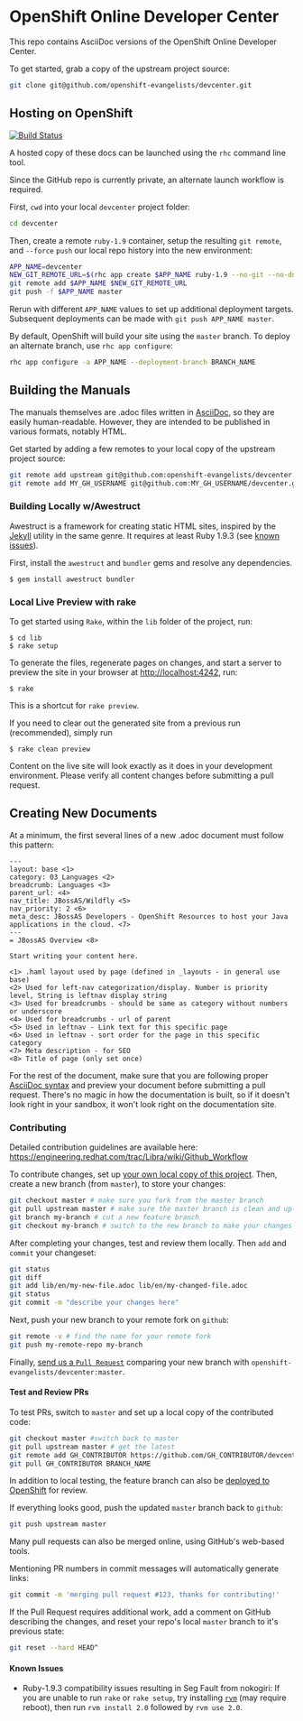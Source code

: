 # OpenShift Online Developer Center
This repo contains AsciiDoc versions of the OpenShift Online Developer Center.

To get started, grab a copy of the upstream project source:
```bash
git clone git@github.com/openshift-evangelists/devcenter.git
```

## Hosting on OpenShift 
[![Build Status](https://build-shifter.rhcloud.com/buildStatus/icon?job=devcenter-build)](https://devcenter-shifter.rhcloud.com/)

A hosted copy of these docs can be launched using the `rhc` command line tool.

Since the GitHub repo is currently private, an alternate launch workflow is required.

First, `cwd` into your local `devcenter` project folder:
```bash
cd devcenter
```

Then, create a remote `ruby-1.9` container, setup the resulting `git remote`, and `--force` `push` our local repo history into the new environment:

```bash
APP_NAME=devcenter
NEW_GIT_REMOTE_URL=$(rhc app create $APP_NAME ruby-1.9 --no-git --no-dns | grep "Git remote:" | sed -e 's/.*Git remote: *\([^ ]*\)/\1/')
git remote add $APP_NAME $NEW_GIT_REMOTE_URL
git push -f $APP_NAME master
```

Rerun with different `APP_NAME` values to set up additional deployment targets.  Subsequent deployments can be made with `git push APP_NAME master`.

By default, OpenShift will build your site using the `master` branch. To deploy an alternate branch, use `rhc app configure`:

```bash
rhc app configure -a APP_NAME --deployment-branch BRANCH_NAME
```

## Building the Manuals
The manuals themselves are .adoc files written in [AsciiDoc](http://asciidoc.org/), so they are easily human-readable. However, they are intended to be published in various formats, notably HTML.

Get started by adding a few remotes to your local copy of the upstream project source:

```bash
git remote add upstream git@github.com:openshift-evangelists/devcenter.git
git remote add MY_GH_USERNAME git@github.com:MY_GH_USERNAME/devcenter.git
```

### Building Locally w/Awestruct
Awestruct is a framework for creating static HTML sites, inspired by the [Jekyll](http://github.com/mojombo/jekyll) utility in the same genre. It requires at least Ruby 1.9.3 (see [known issues](#known-issues)).

First, install the `awestruct` and `bundler` gems and resolve any dependencies.
```
$ gem install awestruct bundler
```

### Local Live Preview with rake

To get started using `Rake`, within the `lib` folder of the project, run:
```
$ cd lib
$ rake setup
```

To generate the files, regenerate pages on changes, and start a server to preview the site in your browser at [http://localhost:4242](http://localhost:4242), run:
```
$ rake
```

This is a shortcut for `rake preview`.

If you need to clear out the generated site from a previous run (recommended), simply run
```
$ rake clean preview
```

Content on the live site will look exactly as it does in your development environment. Please verify all content changes before submitting a pull request.


## Creating New Documents ##
At a minimum, the first several lines of a new .adoc document must follow this pattern:

    ---
    layout: base <1>
    category: 03_Languages <2>
    breadcrumb: Languages <3>
    parent_url: <4>
    nav_title: JBossAS/Wildfly <5>
    nav_priority: 2 <6>
    meta_desc: JBossAS Developers - OpenShift Resources to host your Java applications in the cloud. <7>
    ---
    = JBossAS Overview <8>

    Start writing your content here.

    <1> .haml layout used by page (defined in _layouts - in general use base)
    <2> Used for left-nav categorization/display. Number is priority level, String is leftnav display string
    <3> Used for breadcrumbs - should be same as category without numbers or underscore
    <4> Used for breadcrumbs - url of parent
    <5> Used in leftnav - Link text for this specific page
    <6> Used in leftnav - sort order for the page in this specific category
    <7> Meta description - for SEO
    <8> Title of page (only set once)

For the rest of the document, make sure that you are following proper [AsciiDoc syntax](http://asciidoctor.org/docs/asciidoc-writers-guide/) and preview your document before submitting a pull request. There's no magic in how the documentation is built, so if it doesn't look right in your sandbox, it won't look right on the documentation site.


### Contributing
Detailed contribution guidelines are available here: https://engineering.redhat.com/trac/Libra/wiki/Github_Workflow

To contribute changes, set up [your own local copy of this project](#building-the-manuals). Then, create a new branch (from `master`), to store your changes:

```bash
git checkout master # make sure you fork from the master branch
git pull upstream master # make sure the master branch is clean and up-to-date
git branch my-branch # cut a new feature branch
git checkout my-branch # switch to the new branch to make your changes
```

After completing your changes, test and review them locally.  Then `add` and `commit` your changeset:

```bash
git status
git diff
git add lib/en/my-new-file.adoc lib/en/my-changed-file.adoc
git status
git commit -m "describe your changes here"
```

Next, push your new branch to your remote fork on `github`:

```bash
git remote -v # find the name for your remote fork
git push my-remote-repo my-branch
```

Finally, [send us a `Pull Request`](https://github.com/openshift-evangelists/devcenter/compare) comparing your new branch with `openshift-evangelists/devcenter:master`.

#### Test and Review PRs

To test PRs, switch to `master` and set up a local copy of the contributed code:

```bash
git checkout master #switch back to master
git pull upstream master # get the latest
git remote add GH_CONTRIBUTOR https://github.com/GH_CONTRIBUTOR/devcenter.git
git pull GH_CONTRIBUTOR BRANCH_NAME
```
In addition to local testing, the feature branch can also be [deployed to OpenShift](#hosting-on-openshift) for review.

If everything looks good, push the updated `master` branch back to `github`:

```bash
git push upstream master
```
Many pull requests can also be merged online, using GitHub's web-based tools.  

Mentioning PR numbers in commit messages will automatically generate links:

```bash
git commit -m 'merging pull request #123, thanks for contributing!'
```

If the Pull Request requires additional work, add a comment on GitHub describing the changes, and reset your repo's local `master` branch to it's previous state:

```bash
git reset --hard HEAD^
```

#### Known Issues

* Ruby-1.9.3 compatibility issues resulting in Seg Fault from nokogiri: If you are unable to run `rake` or `rake setup`, try installing [`rvm`](http://rvm.io/) (may require reboot), then run `rvm install 2.0` followed by `rvm use 2.0`.
